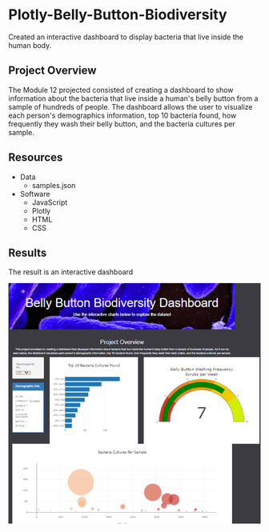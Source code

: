 # Plotly-Belly-Button-Biodiversity

Created an interactive dashboard to display bacteria that live inside the human body.

## Project Overview
The Module 12 projected consisted of creating a dashboard to show information about the bacteria that live inside a human's belly button from a sample of hundreds of people.  The dashboard allows the user to visualize each person's demographics information, top 10 bacteria found, how frequently they wash their belly button, and the bacteria cultures per sample.

## Resources
- Data
    - samples.json
- Software
    - JavaScript
    - Plotly
    - HTML
    - CSS

## Results
The result is an interactive dashboard

![webpage](https://github.com/diercz/Plotly-Belly-Button-Biodiversity/blob/main/BellyButton.png)